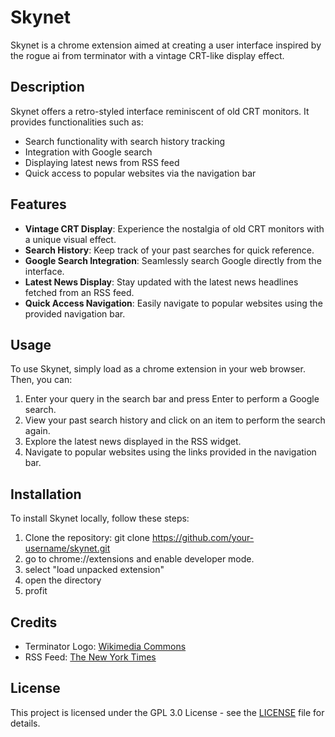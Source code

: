 # Skynet

Skynet is a chrome extension aimed at creating a user interface inspired by the rogue ai from terminator with a vintage CRT-like display effect.

## Description

Skynet offers a retro-styled interface reminiscent of old CRT monitors. It provides functionalities such as:

- Search functionality with search history tracking
- Integration with Google search
- Displaying latest news from RSS feed
- Quick access to popular websites via the navigation bar

## Features

- **Vintage CRT Display**: Experience the nostalgia of old CRT monitors with a unique visual effect.
- **Search History**: Keep track of your past searches for quick reference.
- **Google Search Integration**: Seamlessly search Google directly from the interface.
- **Latest News Display**: Stay updated with the latest news headlines fetched from an RSS feed.
- **Quick Access Navigation**: Easily navigate to popular websites using the provided navigation bar.

## Usage

To use Skynet, simply load as a chrome extension in your web browser. Then, you can:

1. Enter your query in the search bar and press Enter to perform a Google search.
2. View your past search history and click on an item to perform the search again.
3. Explore the latest news displayed in the RSS widget.
4. Navigate to popular websites using the links provided in the navigation bar.

## Installation

To install Skynet locally, follow these steps:

1. Clone the repository:
   git clone https://github.com/your-username/skynet.git
2. go to chrome://extensions and enable developer mode.
3. select "load unpacked extension"
4. open the directory
5. profit
## Credits

- Terminator Logo: [Wikimedia Commons](https://commons.wikimedia.org/wiki/File:Skynet_icon_transparent_background.png)
- RSS Feed: [The New York Times](https://rss.nytimes.com/services/xml/rss/nyt/US.xml)

## License

This project is licensed under the GPL 3.0 License - see the [LICENSE](LICENSE) file for details.
